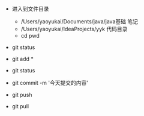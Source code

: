 



* 进入到文件目录
  * /Users/yaoyukai/Documents/java/java基础  笔记
  * /Users/yaoyukai/IdeaProjects/yyk    代码目录
  * cd  pwd 
* git status

* git add *
* git status
* git commit -m '今天提交的内容'
* git push

* git pull

